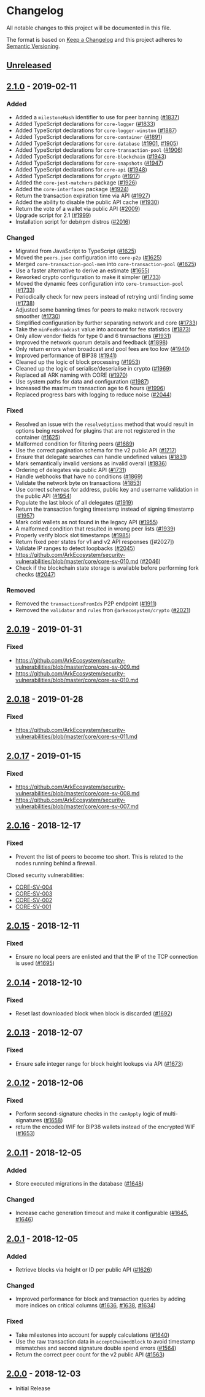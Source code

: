 # Changelog

All notable changes to this project will be documented in this file.

The format is based on [Keep a Changelog](http://keepachangelog.com/en/1.0.0/)
and this project adheres to [Semantic Versioning](http://semver.org/spec/v2.0.0.html).

## [Unreleased]

## [2.1.0] - 2019-02-11

### Added

-   Added a `milestoneHash` identifier to use for peer banning ([#1837])
-   Added TypeScript declarations for `core-logger` ([#1833])
-   Added TypeScript declarations for `core-logger-winston` ([#1887])
-   Added TypeScript declarations for `core-container` ([#1891])
-   Added TypeScript declarations for `core-database` ([#1901], [#1905])
-   Added TypeScript declarations for `core-transaction-pool` ([#1906])
-   Added TypeScript declarations for `core-blockchain` ([#1943])
-   Added TypeScript declarations for `core-snapshots` ([#1947])
-   Added TypeScript declarations for `core-api` ([#1948])
-   Added TypeScript declarations for `crypto` ([#1917])
-   Added the `core-jest-matchers` package ([#1926])
-   Added the `core-interfaces` package ([#1924])
-   Return the transaction expiration time via API ([#1927])
-   Added the ability to disable the public API cache ([#1930])
-   Return the vote of a wallet via public API ([#2009])
-   Upgrade script for 2.1 ([#1999])
-   Installation script for deb/rpm distros ([#2016])

### Changed

-   Migrated from JavaScript to TypeScript ([#1625])
-   Moved the `peers.json` configuration into `core-p2p` ([#1625])
-   Merged `core-transaction-pool-mem` into `core-transaction-pool` ([#1625])
-   Use a faster alternative to derive an estimate ([#1655])
-   Reworked crypto configuration to make it simpler ([#1733])
-   Moved the dynamic fees configuration into `core-transaction-pool` ([#1733])
-   Periodically check for new peers instead of retrying until finding some ([#1738])
-   Adjusted some banning times for peers to make network recovery smoother ([#1730])
-   Simplified configuration by further separating network and core ([#1733])
-   Take the `minFeeBroadcast` value into account for fee statistics ([#1873])
-   Only allow vendor fields for type 0 and 6 transactions ([#1931])
-   Improved the network quorum details and feedback ([#1898])
-   Only return errors when broadcast and pool fees are too low ([#1940])
-   Improved performance of BIP38 ([#1941])
-   Cleaned up the logic of block processing ([#1953])
-   Cleaned up the logic of serialise/deserialise in crypto ([#1969])
-   Replaced all ARK naming with CORE ([#1970])
-   Use system paths for data and configuration ([#1987])
-   Increased the maximum transaction age to 6 hours ([#1996])
-   Replaced progress bars with logging to reduce noise ([#2044])

### Fixed

-   Resolved an issue with the `resolveOptions` method that would result in options being resolved for plugins that are not registered in the container ([#1625])
-   Malformed condition for filtering peers ([#1689])
-   Use the correct pagination schema for the v2 public API ([#1717])
-   Ensure that delegate searches can handle undefined values ([#1831])
-   Mark semantically invalid versions as invalid overall ([#1836])
-   Ordering of delegates via public API ([#1731])
-   Handle webhooks that have no conditions ([#1869])
-   Validate the network byte on transactions ([#1853])
-   Use correct schemas for address, public key and username validation in the public API ([#1954])
-   Populate the last block of all delegates ([#1919])
-   Return the transaction forging timestamp instead of signing timestamp ([#1957])
-   Mark cold wallets as not found in the legacy API ([#1955])
-   A malformed condition that resulted in wrong peer lists ([#1939])
-   Properly verify block slot timestamps ([#1985])
-   Return fixed peer states for v1 and v2 API responses ([#2027])
-   Validate IP ranges to detect loopbacks ([#2045])
-   https://github.com/ArkEcosystem/security-vulnerabilities/blob/master/core/core-sv-010.md ([#2046])
-   Check if the blockchain state storage is available before performing fork checks ([#2047])

### Removed

-   Removed the `transactionsFromIds` P2P endpoint ([#1911])
-   Removed the `validator` and `rules` fron `@arkecosystem/crypto` ([#2021])

## [2.0.19] - 2019-01-31

### Fixed

-   https://github.com/ArkEcosystem/security-vulnerabilities/blob/master/core/core-sv-009.md
-   https://github.com/ArkEcosystem/security-vulnerabilities/blob/master/core/core-sv-010.md

## [2.0.18] - 2019-01-28

### Fixed

-   https://github.com/ArkEcosystem/security-vulnerabilities/blob/master/core/core-sv-011.md

## [2.0.17] - 2019-01-15

### Fixed

-   https://github.com/ArkEcosystem/security-vulnerabilities/blob/master/core/core-sv-008.md
-   https://github.com/ArkEcosystem/security-vulnerabilities/blob/master/core/core-sv-007.md

## [2.0.16] - 2018-12-17

### Fixed

-   Prevent the list of peers to become too short. This is related to the nodes running behind a firewall.

Closed security vulnerabilities:

-   [CORE-SV-004](https://github.com/ArkEcosystem/security-vulnerabilities/blob/master/core/core-sv-004.md)
-   [CORE-SV-003](https://github.com/ArkEcosystem/security-vulnerabilities/blob/master/core/core-sv-003.md)
-   [CORE-SV-002](https://github.com/ArkEcosystem/security-vulnerabilities/blob/master/core/core-sv-002.md)
-   [CORE-SV-001](https://github.com/ArkEcosystem/security-vulnerabilities/blob/master/core/core-sv-001.md)

## [2.0.15] - 2018-12-11

### Fixed

-   Ensure no local peers are enlisted and that the IP of the TCP connection is used ([#1695])

## [2.0.14] - 2018-12-10

### Fixed

-   Reset last downloaded block when block is discarded ([#1692])

## [2.0.13] - 2018-12-07

### Fixed

-   Ensure safe integer range for block height lookups via API ([#1673])

## [2.0.12] - 2018-12-06

### Fixed

-   Perform second-signature checks in the `canApply` logic of multi-signatures ([#1658])
-   return the encoded WIF for BIP38 wallets instead of the encrypted WIF ([#1653])

## [2.0.11] - 2018-12-05

### Added

-   Store executed migrations in the database ([#1648])

### Changed

-   Increase cache generation timeout and make it configurable ([#1645], [#1646])

## [2.0.1] - 2018-12-05

### Added

-   Retrieve blocks via height or ID per public API ([#1626])

### Changed

-   Improved performance for block and transaction queries by adding more indices on critical columns ([#1636], [#1638], [#1634])

### Fixed

-   Take milestones into account for supply calculations ([#1640])
-   Use the raw transaction data in `acceptChainedBlock` to avoid timestamp mismatches and second signature double spend errors ([#1564])
-   Return the correct peer count for the v2 public API ([#1563])

## [2.0.0] - 2018-12-03

-   Initial Release

[unreleased]: https://github.com/ArkEcosystem/core/compare/2.1.0...develop
[2.1.0]: https://github.com/ArkEcosystem/core/compare/2.0.19...2.1.0
[2.0.19]: https://github.com/ArkEcosystem/core/compare/2.0.18...2.0.19
[2.0.18]: https://github.com/ArkEcosystem/core/compare/2.0.17...2.0.18
[2.0.17]: https://github.com/ArkEcosystem/core/compare/2.0.16...2.0.17
[2.0.16]: https://github.com/ArkEcosystem/core/compare/2.0.15...2.0.16
[2.0.15]: https://github.com/ArkEcosystem/core/compare/2.0.14...2.0.15
[2.0.14]: https://github.com/ArkEcosystem/core/compare/2.0.13...2.0.14
[2.0.13]: https://github.com/ArkEcosystem/core/compare/2.0.12...2.0.13
[2.0.12]: https://github.com/ArkEcosystem/core/compare/2.0.11...2.0.12
[2.0.11]: https://github.com/ArkEcosystem/core/compare/2.0.1...2.0.11
[2.0.1]: https://github.com/ArkEcosystem/core/compare/2.0.0...2.0.1
[2.0.0]: https://github.com/ArkEcosystem/core/compare/0.1.1...2.0.0
[#1563]: https://github.com/ArkEcosystem/core/pull/1563
[#1564]: https://github.com/ArkEcosystem/core/pull/1564
[#1625]: https://github.com/ArkEcosystem/core/pull/1625
[#1626]: https://github.com/ArkEcosystem/core/pull/1626
[#1634]: https://github.com/ArkEcosystem/core/pull/1634
[#1636]: https://github.com/ArkEcosystem/core/pull/1636
[#1638]: https://github.com/ArkEcosystem/core/pull/1638
[#1638]: https://github.com/ArkEcosystem/core/pull/1638
[#1640]: https://github.com/ArkEcosystem/core/pull/1640
[#1645]: https://github.com/ArkEcosystem/core/pull/1645
[#1646]: https://github.com/ArkEcosystem/core/pull/1646
[#1648]: https://github.com/ArkEcosystem/core/pull/1648
[#1653]: https://github.com/ArkEcosystem/core/pull/1653
[#1655]: https://github.com/ArkEcosystem/core/pull/1655
[#1658]: https://github.com/ArkEcosystem/core/pull/1658
[#1673]: https://github.com/ArkEcosystem/core/pull/1673
[#1689]: https://github.com/ArkEcosystem/core/pull/1689
[#1692]: https://github.com/ArkEcosystem/core/pull/1692
[#1695]: https://github.com/ArkEcosystem/core/pull/1695
[#1717]: https://github.com/ArkEcosystem/core/pull/1717
[#1730]: https://github.com/ArkEcosystem/core/pull/1730
[#1731]: https://github.com/ArkEcosystem/core/pull/1731
[#1732]: https://github.com/ArkEcosystem/core/pull/1732
[#1733]: https://github.com/ArkEcosystem/core/pull/1733
[#1738]: https://github.com/ArkEcosystem/core/pull/1738
[#1831]: https://github.com/ArkEcosystem/core/pull/1831
[#1833]: https://github.com/ArkEcosystem/core/pull/1833
[#1836]: https://github.com/ArkEcosystem/core/pull/1836
[#1837]: https://github.com/ArkEcosystem/core/pull/1837
[#1853]: https://github.com/ArkEcosystem/core/pull/1853
[#1869]: https://github.com/ArkEcosystem/core/pull/1869
[#1873]: https://github.com/ArkEcosystem/core/pull/1873
[#1887]: https://github.com/ArkEcosystem/core/pull/1887
[#1891]: https://github.com/ArkEcosystem/core/pull/1891
[#1898]: https://github.com/ArkEcosystem/core/pull/1898
[#1901]: https://github.com/ArkEcosystem/core/pull/1901
[#1905]: https://github.com/ArkEcosystem/core/pull/1905
[#1906]: https://github.com/ArkEcosystem/core/pull/1906
[#1911]: https://github.com/ArkEcosystem/core/pull/1911
[#1917]: https://github.com/ArkEcosystem/core/pull/1917
[#1919]: https://github.com/ArkEcosystem/core/pull/1919
[#1924]: https://github.com/ArkEcosystem/core/pull/1924
[#1926]: https://github.com/ArkEcosystem/core/pull/1926
[#1927]: https://github.com/ArkEcosystem/core/pull/1927
[#1930]: https://github.com/ArkEcosystem/core/pull/1930
[#1931]: https://github.com/ArkEcosystem/core/pull/1931
[#1939]: https://github.com/ArkEcosystem/core/pull/1939
[#1940]: https://github.com/ArkEcosystem/core/pull/1940
[#1941]: https://github.com/ArkEcosystem/core/pull/1941
[#1943]: https://github.com/ArkEcosystem/core/pull/1943
[#1947]: https://github.com/ArkEcosystem/core/pull/1947
[#1948]: https://github.com/ArkEcosystem/core/pull/1948
[#1953]: https://github.com/ArkEcosystem/core/pull/1953
[#1954]: https://github.com/ArkEcosystem/core/pull/1954
[#1955]: https://github.com/ArkEcosystem/core/pull/1955
[#1957]: https://github.com/ArkEcosystem/core/pull/1957
[#1969]: https://github.com/ArkEcosystem/core/pull/1969
[#1970]: https://github.com/ArkEcosystem/core/pull/1970
[#1985]: https://github.com/ArkEcosystem/core/pull/1985
[#1987]: https://github.com/ArkEcosystem/core/pull/1987
[#1996]: https://github.com/ArkEcosystem/core/pull/1996
[#1999]: https://github.com/ArkEcosystem/core/pull/1999
[#2009]: https://github.com/ArkEcosystem/core/pull/2009
[#2016]: https://github.com/ArkEcosystem/core/pull/2016
[#2021]: https://github.com/ArkEcosystem/core/pull/2021
[#2044]: https://github.com/ArkEcosystem/core/pull/2044
[#2045]: https://github.com/ArkEcosystem/core/pull/2045
[#2046]: https://github.com/ArkEcosystem/core/pull/2046
[#2047]: https://github.com/ArkEcosystem/core/pull/2047
